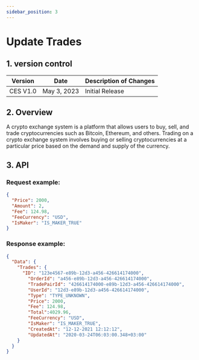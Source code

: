 ```yaml
---
sidebar_position: 3
---
```


# Update Trades

## 1. version control

| Version  | Date        | Description of Changes |
| -------- | ----------- | ---------------------- |
| CES V1.0 | May 3, 2023 | Initial Release        |

## 2. Overview

A crypto exchange system is a platform that allows users to buy, sell, and trade cryptocurrencies such as Bitcoin, Ethereum, and others. Trading on a crypto exchange system involves buying or selling cryptocurrencies at a particular price based on the demand and supply of the currency.


## 3. API

### Request example:

```json
{
  "Price": 2000,
  "Amount": 2,
  "Fee": 124.98,
  "FeeCurrency": "USD",
  "IsMaker": "IS_MAKER_TRUE"
}
```
### Response example:

```json
{
  "Data": {
    "Trades": {
      "ID": "123e4567-e89b-12d3-a456-426614174000",
        "OrderId": "a456-e89b-12d3-a456-426614174000",
        "TradePairId": "426614174000-e89b-12d3-a456-426614174000",
        "UserId": "12d3-e89b-12d3-a456-426614174000",
        "Type": "TYPE_UNKNOWN",
        "Price": 2000,
        "Fee": 124.98,
        "Total":4029.96,
        "FeeCurrency": "USD",
        "IsMaker": "IS_MAKER_TRUE",
        "CreatedAt": "12-12-2021 12:12:12",
        "UpdatedAt": "2020-03-24T06:03:00.348+03:00"
    }
  }
}
```